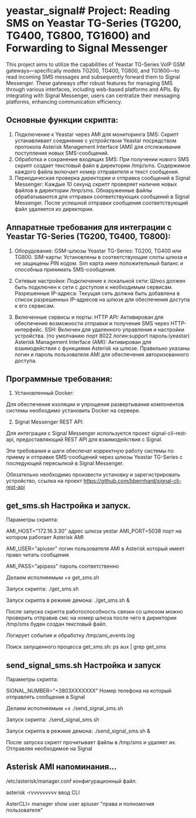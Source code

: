 # yeastar_signal# Project: Reading SMS on Yeastar TG-Series (TG200, TG400, TG800, TG1600) and Forwarding to Signal Messenger
This project aims to utilize the capabilities of Yeastar TG-Series VoIP GSM gateways—specifically models TG200, TG400, TG800, and TG1600—to read incoming SMS messages and subsequently forward them to Signal Messenger. These gateways offer robust features for managing SMS through various interfaces, including web-based platforms and APIs. By integrating with Signal Messenger, users can centralize their messaging platforms, enhancing communication efficiency.

## Основные функции скрипта:
1.	Подключение к Yeastar через AMI для мониторинга SMS:
Скрипт устанавливает соединение с устройством Yeastar посредством протокола Asterisk Management Interface (AMI) для отслеживания поступления новых SMS-сообщений.
2.	Обработка и сохранение входящих SMS:
При получении нового SMS скрипт создает текстовый файл в директории /tmp/sms.
Содержимое каждого файла включает номер отправителя и текст сообщения.
3.	Периодическая проверка директории и отправка сообщений в Signal Messenger:
Каждые 10 секунд скрипт проверяет наличие новых файлов в директории /tmp/sms.
Обнаруженные файлы обрабатываются для отправки соответствующих сообщений в Signal Messenger.
После успешной отправки сообщения соответствующий файл удаляется из директории.

## Аппаратные требования для интеграции с Yeastar TG-Series (TG200, TG400, TG800):
1.	Оборудование:
GSM-шлюзы Yeastar TG-Series: TG200, TG400 или TG800.
SIM-карты: Установлены в соответствующие слоты шлюза и не защищены PIN кодом.
Sim карта имее положительный баланс и способныа принимать SMS-сообщения.

2.	Сетевые настройки:
Подключение к локальной сети: Шлюз должен быть подключен к сети с доступом к необходимым сервисам.
Разрешенные IP-адреса: 
	Текущая сеть должна быть добавлена в список разрешенных IP-адресов на шлюзе для обеспечения доступа к его сервисам.

3.	Включенные сервисы и порты:
HTTP API: Активирован для обеспечения возможности отправки и получения SMS через HTTP-интерфейс.
SSH: Включен для удаленного управления и настройки устройства. (по умолчанию порт 8022 логин:support пароль:iyeastar)
Asterisk Management Interface (AMI): 
Активирован для взаимодействия с функциями Asterisk на шлюзе.
Правильно указаны логин и пароль пользователя AMI для обеспечения авторизованного доступа.

## Программные требования:

1.	Установленный Docker:

 Для обеспечения изоляции и упрощения развертывания компонентов системы необходимо установить Docker на сервере. 

2.	Signal Messenger REST API:

 Для интеграции с Signal Messenger используется проект signal-cli-rest-api, предоставляющий REST API для взаимодействия с Signal.

Эти требования и шаги обеспечат корректную работу системы по приему и отправке SMS-сообщений через шлюзы Yeastar TG-Series с последующей пересылкой в Signal Messenger.

Обязательно необходимо произвести установку и зарегистрировать устройство, ссылка на проект https://github.com/bbernhard/signal-cli-rest-api

## get_sms.sh Настройка и запуск.

Параметры скрипта:

AMI_HOST="172.16.3.30" адрес шлюза yestar
AMI_PORT=5038 порт на котором работает Asterisk AMI 

AMI_USER="apiuser" логин пользователя AMI в Asterisk который имеет право читать сообщения 

AMI_PASS="apipass" пароль соответственно

Делаем исполняемым +x get_sms.sh

Запуск скрипта: ./get_sms.sh

Запуск скрипта в режиме демона: ./get_sms.sh &

После запуска скрипта работоспособность связки со шлюзом можно проверить отправив смс на номер шлюза после чего в дириктории /tmp/sms буден создан текстовый файл.

Логирует события и обработку /tmp/ami_events.log

Поиск запущенного процесса get_sms.sh: ps aux | grep get_sms

## send_signal_sms.sh Настройка и запуск

Параметры скрипта:

SIGNAL_NUMBER="+3803XXXXXXX" Номер телефона на который отправлять сообщения в Signal

Делаем исполняемым +x ./send_signal_sms.sh

Запуск скрипта: ./send_signal_sms.sh

Запуск скрипта в режиме демона: ./send_signal_sms.sh &

После запуска скрипт прочитывает файлы в /tmp/sms и удаляет их. Отправляя необходимое на Signal

## Asterisk AMI напоминания...

/etc/asterisk/manager.conf конфигурационный файл.

asterisk -rvvvvvvvvv ввод CLI

AsterCLI> manager show user apiuser "права и полномочия пользователя"


